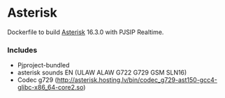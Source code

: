 # Asterisk

Dockerfile to build [Asterisk](https://github.com/asterisk/asterisk) 16.3.0 with PJSIP Realtime.

### Includes
 - Pjproject-bundled
 - asterisk sounds EN (ULAW ALAW G722 G729 GSM SLN16)
 - Codec g729 (http://asterisk.hosting.lv/bin/codec_g729-ast150-gcc4-glibc-x86_64-core2.so)
